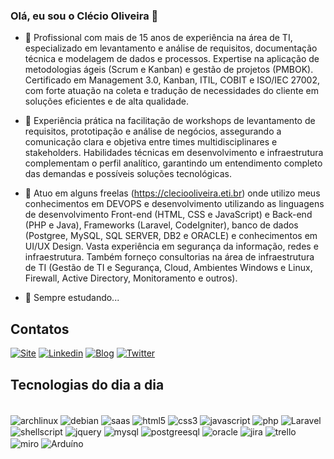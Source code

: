 ### Olá, eu sou o Clécio Oliveira 👋

- 🔭 Profissional com mais de 15 anos de experiência na área de TI, especializado em levantamento e análise de requisitos, documentação técnica e modelagem de dados e processos. Expertise na aplicação de metodologias ágeis (Scrum e Kanban) e gestão de projetos (PMBOK). Certificado em Management 3.0, Kanban, ITIL, COBIT e ISO/IEC 27002, com forte atuação na coleta e tradução de necessidades do cliente em soluções eficientes e de alta qualidade.

- 🔭 Experiência prática na facilitação de workshops de levantamento de requisitos, prototipação e análise de negócios, assegurando a comunicação clara e objetiva entre times multidisciplinares e stakeholders. Habilidades técnicas em desenvolvimento e infraestrutura complementam o perfil analítico, garantindo um entendimento completo das demandas e possíveis soluções tecnológicas.
  
- 🔭 Atuo em alguns freelas (https://cleciooliveira.eti.br) onde utilizo meus conhecimentos em DEVOPS e desenvolvimento utilizando as linguagens de desenvolvimento Front-end (HTML, CSS e JavaScript) e Back-end (PHP e Java), Frameworks (Laravel, CodeIgniter), banco de dados (Postgree, MySQL, SQL SERVER, DB2 e ORACLE) e conhecimentos em UI/UX Design. Vasta experiência em segurança da informação, redes e infraestrutura. Também forneço consultorias na área de infraestrutura de TI (Gestão de TI e Segurança, Cloud, Ambientes Windows e Linux, Firewall, Active Directory, Monitoramento e outros).

- 🌱 Sempre estudando...

## Contatos

[![Site](https://img.shields.io/badge/website-000000?style=for-the-badge&logo=About.me&logoColor=white)](https://cleciooliveira.eti.br)
[![Linkedin](https://img.shields.io/badge/LinkedIn-0077B5?style=for-the-badge&logo=linkedin&logoColor=white)](https://linkedin.com/in/cleciooliveira)
[![Blog](https://img.shields.io/badge/Wordpress-21759B?style=for-the-badge&logo=wordpress&logoColor=white)](https://cleciooliveira.eti.br/blog)
[![Twitter](https://img.shields.io/badge/Twitter-1DA1F2?style=for-the-badge&logo=twitter&logoColor=white)](https://twitter.com/cleciooliveira)

<!--## Status Github


**![Anurag's GitHub stats](https://github-readme-stats.vercel.app/api?username=cleciooliveira&show_icons=true&theme=dark) -->

## Tecnologias do dia a dia

<div style: display: inline_block>
<br/>
<img align="center" alt="archlinux" src="https://img.shields.io/badge/Arch_Linux-1793D1?style=for-the-badge&logo=arch-linux&logoColor=white" />
<img align="center" alt="debian" src="https://img.shields.io/badge/Debian-A81D33?style=for-the-badge&logo=debian&logoColor=white" />
<img align="center" alt="saas" src="https://img.shields.io/badge/Sass-CC6699?style=for-the-badge&logo=sass&logoColor=white" />
<img align="center" alt="html5" src="https://img.shields.io/badge/HTML5-E34F26?style=for-the-badge&logo=html5&logoColor=white" />
<img align="center" alt="css3" src="https://img.shields.io/badge/CSS3-1572B6?style=for-the-badge&logo=css3&logoColor=white" />
<img align="center" alt="javascript" src="https://img.shields.io/badge/JavaScript-F7DF1E?style=for-the-badge&logo=javascript&logoColor=black" />
<img align="center" alt="php" src="https://img.shields.io/badge/PHP-777BB4?style=for-the-badge&logo=php&logoColor=white" />
<img align="center" alt="Laravel" src="https://img.shields.io/badge/Laravel-FF2D20?style=for-the-badge&logo=laravel&logoColor=white" />
<img align="center" alt="shellscript" src="https://img.shields.io/badge/Shell_Script-121011?style=for-the-badge&logo=gnu-bash&logoColor=white" />
<img align="center" alt="jquery" src="https://img.shields.io/badge/jQuery-0769AD?style=for-the-badge&logo=jquery&logoColor=white" />
<img align="center" alt="mysql" src="https://img.shields.io/badge/MySQL-00000F?style=for-the-badge&logo=mysql&logoColor=white" />
<img align="center" alt="postgreesql" src="https://img.shields.io/badge/PostgreSQL-316192?style=for-the-badge&logo=postgresql&logoColor=white" />
<img align="center" alt="oracle" src="https://img.shields.io/badge/Oracle-F80000?style=for-the-badge&logo=Oracle&logoColor=white" />
<img align="center" alt="jira" src="https://img.shields.io/badge/Jira-0052CC?style=for-the-badge&logo=Jira&logoColor=white" />
<img align="center" alt="trello" src="https://img.shields.io/badge/Trello-0052CC?style=for-the-badge&logo=trello&logoColor=white" />
<img align="center" alt="miro" src="https://img.shields.io/badge/Miro-050038?style=for-the-badge&logo=Miro&logoColor=white" />
<img align="center" alt="Arduíno" src="https://img.shields.io/badge/Arduino-00979D?style=for-the-badge&logo=Arduino&logoColor=white" />
</div>


<!--
**cleciooliveira/cleciooliveira** is a ✨ _special_ ✨ repository because its `README.md` (this file) appears on your GitHub profile.

Here are some ideas to get you started:

- 🔭 I’m currently working on ...
- 🌱 I’m currently learning ...
- 👯 I’m looking to collaborate on ...
- 🤔 I’m looking for help with ...
- 💬 Ask me about ...
- 📫 How to reach me: ...
- 😄 Pronouns: ...
- ⚡ Fun fact: ...
-->
